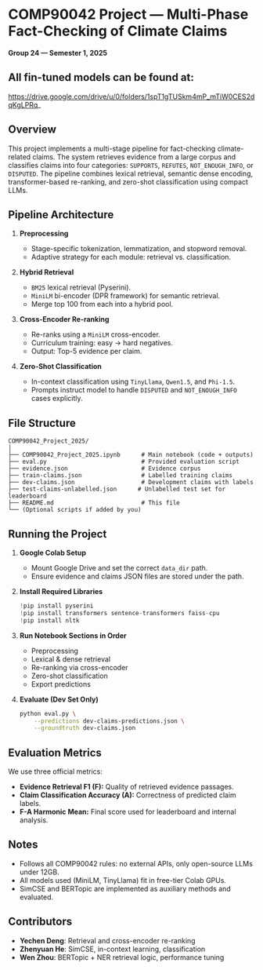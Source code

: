 # COMP90042 Project — Multi-Phase Fact-Checking of Climate Claims  
**Group 24 — Semester 1, 2025**

## All fin-tuned models can be found at:
https://drive.google.com/drive/u/0/folders/1spT1gTUSkm4mP_mTiW0CES2dqKgLPRq_

##  Overview
This project implements a multi-stage pipeline for fact-checking climate-related claims. The system retrieves evidence from a large corpus and classifies claims into four categories: `SUPPORTS`, `REFUTES`, `NOT_ENOUGH_INFO`, or `DISPUTED`. The pipeline combines lexical retrieval, semantic dense encoding, transformer-based re-ranking, and zero-shot classification using compact LLMs.

##  Pipeline Architecture

1. **Preprocessing**  
   - Stage-specific tokenization, lemmatization, and stopword removal.
   - Adaptive strategy for each module: retrieval vs. classification.

2. **Hybrid Retrieval**
   - `BM25` lexical retrieval (Pyserini).
   - `MiniLM` bi-encoder (DPR framework) for semantic retrieval.
   - Merge top 100 from each into a hybrid pool.

3. **Cross-Encoder Re-ranking**
   - Re-ranks using a `MiniLM` cross-encoder.
   - Curriculum training: easy → hard negatives.
   - Output: Top-5 evidence per claim.

4. **Zero-Shot Classification**
   - In-context classification using `TinyLlama`, `Qwen1.5`, and `Phi-1.5`.
   - Prompts instruct model to handle `DISPUTED` and `NOT_ENOUGH_INFO` cases explicitly.

##  File Structure

```
COMP90042_Project_2025/
│
├── COMP90042_Project_2025.ipynb      # Main notebook (code + outputs)
├── eval.py                           # Provided evaluation script
├── evidence.json                     # Evidence corpus
├── train-claims.json                 # Labelled training claims
├── dev-claims.json                   # Development claims with labels
├── test-claims-unlabelled.json      # Unlabelled test set for leaderboard
├── README.md                         # This file
└── (Optional scripts if added by you)
```

##  Running the Project

1. **Google Colab Setup**
   - Mount Google Drive and set the correct `data_dir` path.
   - Ensure evidence and claims JSON files are stored under the path.

2. **Install Required Libraries**
   ```python
   !pip install pyserini
   !pip install transformers sentence-transformers faiss-cpu
   !pip install nltk
   ```

3. **Run Notebook Sections in Order**
   - Preprocessing
   - Lexical & dense retrieval
   - Re-ranking via cross-encoder
   - Zero-shot classification
   - Export predictions

4. **Evaluate (Dev Set Only)**
   ```bash
   python eval.py \
       --predictions dev-claims-predictions.json \
       --groundtruth dev-claims.json
   ```

##  Evaluation Metrics

We use three official metrics:

- **Evidence Retrieval F1 (F):** Quality of retrieved evidence passages.
- **Claim Classification Accuracy (A):** Correctness of predicted claim labels.
- **F-A Harmonic Mean:** Final score used for leaderboard and internal analysis.

##  Notes

- Follows all COMP90042 rules: no external APIs, only open-source LLMs under 12GB.
- All models used (MiniLM, TinyLlama) fit in free-tier Colab GPUs.
- SimCSE and BERTopic are implemented as auxiliary methods and evaluated.

##  Contributors

- **Yechen Deng**: Retrieval and cross-encoder re-ranking
- **Zhenyuan He**: SimCSE, in-context learning, classification
- **Wen Zhou**: BERTopic + NER retrieval logic, performance tuning
